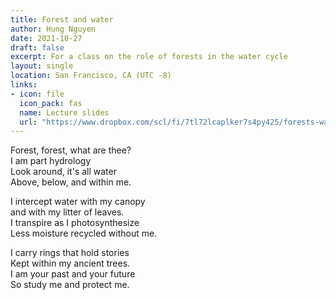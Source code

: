 ```yaml
---
title: Forest and water
author: Hung Nguyen
date: 2021-10-27
draft: false
excerpt: For a class on the role of forests in the water cycle
layout: single
location: San Francisco, CA (UTC -8)
links:
- icon: file
  icon_pack: fas
  name: Lecture slides
  url: "https://www.dropbox.com/scl/fi/7tl72lcaplker7s4py425/forests-water.html?rlkey=itcc182lkxunt0xq6041a9vkh&dl=1"
---
```


Forest, forest, what are thee?  
I am part hydrology  
Look around, it's all water  
Above, below, and within me.


I intercept water with my canopy  
and with my litter of leaves.  
I transpire as I photosynthesize  
Less moisture recycled without me.


I carry rings that hold stories  
Kept within my ancient trees.  
I am your past and your future  
So study me and protect me.
